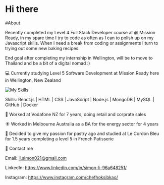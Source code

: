 # Hi there 

#About

Recently completed my Level 4 Full Stack Developer course at @ Mission Ready, in my spare time I try to code as often as I can to polish up on my Javascript skills. When I need a break from coding or assignments I turn to trying out some new baking recipes.

End goal after completing my internship in Wellington, will be to move to Thailand and be a bit of a digital nomad :)

:computer: Currently studying Level 5 Software Development at Mission Ready here in Wellington, New Zealand

[![My Skills](https://skillicons.dev/icons?i=js,react,html,css,nodejs,mongodb,mysql,github,docker)](https://skillicons.dev)

   Skills: React.js | HTML | CSS | JavaScript | Node.js | MongoDB | MySQL | GitHub | Docker

:iphone: Worked at Vodafone NZ for 7 years, doing retail and corprate sales

:sunny: Worked in Melbourne Australia as a BA for the energy sector for 4 years

:doughnut: Decided to give my passion for pastry ago and studied at Le Cordon Bleu for 1.5 years completing a level 5 in French Patisserie

:postbox: Contact me

Email: li.simon021@gmail.com

LinkedIn: https://www.linkedin.com/in/simon-li-96a648251/

Instagram: https://www.instagram.com/chefhoksibkao/
